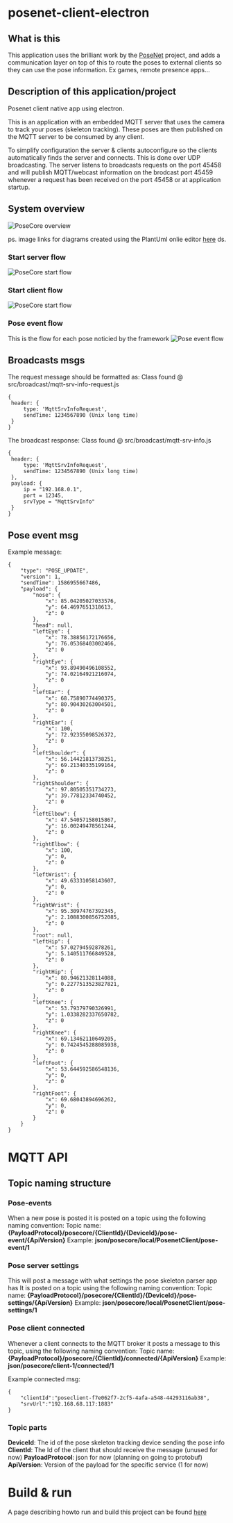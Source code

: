 # posenet-client-electron

## What is this
This application uses the brilliant work by the [PoseNet](https://github.com/tensorflow/tfjs-models/tree/master/posenet) project, and adds a communication layer on top of this to route the poses to external clients so they can use the pose information.
Ex games, remote presence apps...

## Description of this application/project
Posenet client native app using electron.

This is an application with an embedded MQTT server that uses the camera to track your poses (skeleton tracking).
These poses are then published on the MQTT server to be consumed by any client.

To simplify configuration the server & clients autoconfigure so the clients automatically finds the server and connects.
This is done over UDP broadcasting.
The server listens to broadcasts requests on the port 45458 and will publish MQTT/webcast information on the brodcast port 45459 whenever a request has been received on the port 45458 or at application startup.

## System overview
![PoseCore overview](http://www.plantuml.com/plantuml/png/RP0z3eCm38Ltdy9YvmATK7_6IbIbSnM2XqeaeOwXGzMxDm524Mecs-_pUueBBugbDorspfDsJ007PpfdoGfcPHYYRX-XoL3vkLmJiUo565zKQsM8rGXE9O1r3SqsfvQqiBDuvM5aElBu1Wnlc-Y91-892ltTyx3bpfUgMfpCK-GVj6Ud6gsyh1thD1mtFW1f6_Fy5pVzD8wIlCEOkHAIqQpUZYKkWP2C8fYEKP1jmgc_)

ps.
image links for diagrams created using the PlantUml onlie editor [here](http://www.plantuml.com/plantuml/uml/SoWkIImgAStDuShBJqbLA4ajBk5oICrB0Oe00000)
ds.

### Start server flow
![PoseCore start flow](http://www.plantuml.com/plantuml/png/PL3BJWCn3BplLunwvmTwG9LM7950z0VIx5IDMEB8TdV5tvC7eWTyI69d9ZEJatbGlt-jA6ACeko3wohxDA5MY2wAmzse1mH3E_IBKc4ffXAoup2lYNKFfNHGxEr_s9iOPr7YPMLqbGoZRhyl5rgNx19uUcu37F7H_E2FEGXDQSAeZglm8Ng4CI-ug8Gb1dCehKWsOaz-W-c642FDaF9LHiJLuJSgaQmsoh1y8-GMFMryX1arseU_MN9cTBZWzVryxWgYs7anYPySn6ffcavrhJ_z0m00)

### Start client flow
![PoseCore start flow](http://www.plantuml.com/plantuml/png/PP71QiCm38RlUOgVtlS2FOn2s76miRw0wgYhcMiPIqtOsq_Lp7Qe3Y5A_l_x33weKRVRjQ29SYgPgyMdSv5jck13oQHZTrFkEv3Y_X8_ciTooesgOJT75THQX7v9Zx4tjypI6I-5atMfSDewo8qrbA70q_EWO8yFSmZIdoDIO_MS5-yXhWjENHPAf8QhVaQCYi4kxCwildIcvHjKGSdooiC_OOoZ_irxw63I4ipEsgGgOyjsWVRLAObLaUjP1kFnOBFKoibWWjVtup5wqh7nIILziKNHHTDqyATVnWy0)

### Pose event flow
This is the flow for each pose noticied by the framework
![Pose event flow](http://www.plantuml.com/plantuml/png/bP71QlCm48JlVeeXz_y5VFW9X1vRMXBefL1aUHkBo9AgNJlDsnUjOd2JNkgBPU_ipBUhBOl9CeqUAJBHJ44-V3mt3G0OAp5ZCp7b3GoZ7BIGJ1PdNJ91iDcPaR9HWTNZlUGvCe4fpzL8izuvp_VAnvV30Viygspy5FbTjlEEWi2aL7FrKw4L4l_-NrdGel91ih6drGorNfGBJOl2-KG2eS0nbqN0kmvl0JtPs5Dj1v_8ayIWFaltJwU7hv8da87qByvE1WpkE10BKewTwPntSgcBzWATt6b23yE5Dt2AMU3DvSfycxSi28ekoW-zH8nyh2rgho2PYhyHU38iY85WhBYPblrXzLJh6bFBxThUCTB40_LbEHB1KySskyw5uwqRXRvPlPNcbJgEzaJoruchDrhiAVGtyqBYAblpcYs5VXhzDm00)

## Broadcasts msgs
The request message should be formatted as:
Class found @ src/broadcast/mqtt-srv-info-request.js
```
{
 header: {
     type: 'MqttSrvInfoRequest',
     sendTime: 1234567890 (Unix long time)
 }
}
```

The broadcast response:
Class found @ src/broadcast/mqtt-srv-info.js
```
{
 header: {
     type: 'MqttSrvInfoRequest',
     sendTime: 1234567890 (Unix long time)
 },
 payload: {
     ip = "192.168.0.1",
     port = 12345,
     srvType = "MqttSrvInfo"
 }
}
```

## Pose event msg
Example message:

```
{
    "type": "POSE_UPDATE",
    "version": 1,
    "sendTime": 1586955667486,
    "payload": {
        "nose": {
            "x": 85.04205027033576,
            "y": 64.4697651318613,
            "z": 0
        },
        "head": null,
        "leftEye": {
            "x": 78.38856172176656,
            "y": 76.05368403002466,
            "z": 0
        },
        "rightEye": {
            "x": 93.89490496108552,
            "y": 74.02164921216074,
            "z": 0
        },
        "leftEar": {
            "x": 68.75890774490375,
            "y": 80.90430263004501,
            "z": 0
        },
        "rightEar": {
            "x": 100,
            "y": 72.92355098526372,
            "z": 0
        },
        "leftShoulder": {
            "x": 56.14421813738251,
            "y": 69.21340335199164,
            "z": 0
        },
        "rightShoulder": {
            "x": 97.80505351734273,
            "y": 39.77812334740452,
            "z": 0
        },
        "leftElbow": {
            "x": 47.54057158015867,
            "y": 16.00249478561244,
            "z": 0
        },
        "rightElbow": {
            "x": 100,
            "y": 0,
            "z": 0
        },
        "leftWrist": {
            "x": 49.63331058143607,
            "y": 0,
            "z": 0
        },
        "rightWrist": {
            "x": 95.30974767392345,
            "y": 2.1088300856752085,
            "z": 0
        },
        "root": null,
        "leftHip": {
            "x": 57.02794592878261,
            "y": 5.140511766849528,
            "z": 0
        },
        "rightHip": {
            "x": 80.94621328114088,
            "y": 0.2277513523827821,
            "z": 0
        },
        "leftKnee": {
            "x": 53.79379790326991,
            "y": 1.0338282337650782,
            "z": 0
        },
        "rightKnee": {
            "x": 69.13462110649205,
            "y": 0.7424545288085938,
            "z": 0
        },
        "leftFoot": {
            "x": 53.644592586548136,
            "y": 0,
            "z": 0
        },
        "rightFoot": {
            "x": 69.68043894696262,
            "y": 0,
            "z": 0
        }
    }
}
```

# MQTT API

## Topic naming structure

### Pose-events
When a new pose is posted it is posted on a topic using the following naming convention:
Topic name: **{PayloadProtocol}/posecore/{ClientId}/{DeviceId}/pose-event/{ApiVersion}**
Example: **json/posecore/local/PosenetClient/pose-event/1**

### Pose server settings
This will post a message with what settings the pose skeleton parser app has
It is posted on a topic using the following naming convention:
Topic name: **{PayloadProtocol}/posecore/{ClientId}/{DeviceId}/pose-settings/{ApiVersion}**
Example: **json/posecore/local/PosenetClient/pose-settings/1**

### Pose client connected
Whenever a client connects to the MQTT broker it posts a message to this topic, using the following naming convention:
Topic name: **{PayloadProtocol}/posecore/{ClientId}/connected/{ApiVersion}**
Example: **json/posecore/client-1/connected/1**

Example connected msg:
```
{
    "clientId":"poseclient-f7e062f7-2cf5-4afa-a548-44293116ab38",
    "srvUrl":"192.168.68.117:1883"
}
```

### Topic parts
**DeviceId**: The id of the pose skeleton tracking device sending the pose info
**ClientId**: The Id of the client that should receive the message (unused for now)
**PayloadProtocol**: json for now (planning on going to protobuf)
**ApiVersion**: Version of the payload for the specific service (1 for now)

# Build & run
A page describing howto run and build this project can be found [here](operation.md)
